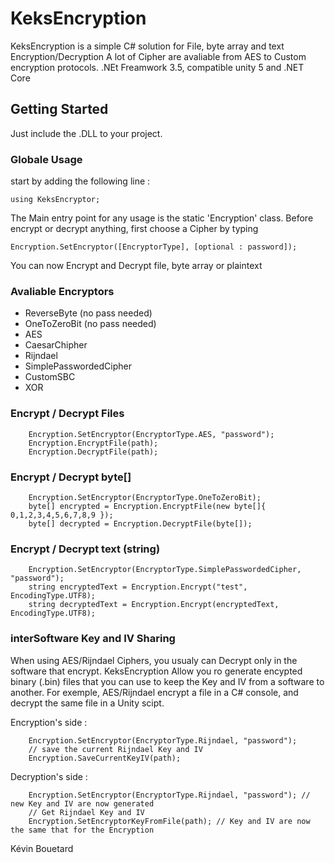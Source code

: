 # KeksEncryption

KeksEncryption is a simple C# solution for File, byte array and text Encryption/Decryption
A lot of Cipher are avaliable from AES to Custom encryption protocols.
.NEt Freamwork 3.5, compatible unity 5 and .NET Core

## Getting Started

Just include the .DLL to your project.

### Globale Usage

start by adding the following line : 
```
using KeksEncryptor;
```

The Main entry point for any usage is the static 'Encryption' class.
Before encrypt or decrypt anything, first choose a Cipher by typing
```
Encryption.SetEncryptor([EncryptorType], [optional : password]);
```
You can now Encrypt and Decrypt file, byte array or plaintext

### Avaliable Encryptors

 - ReverseByte (no pass needed)
 - OneToZeroBit (no pass needed)
 - AES
 - CaesarChipher
 - Rijndael
 - SimplePasswordedCipher
 - CustomSBC
 - XOR

### Encrypt / Decrypt Files
```
    Encryption.SetEncryptor(EncryptorType.AES, "password");
    Encryption.EncryptFile(path);
    Encryption.DecryptFile(path);
```

### Encrypt / Decrypt byte[]
```
    Encryption.SetEncryptor(EncryptorType.OneToZeroBit);
    byte[] encrypted = Encryption.EncryptFile(new byte[]{ 0,1,2,3,4,5,6,7,8,9 });
    byte[] decrypted = Encryption.DecryptFile(byte[]);
```

### Encrypt / Decrypt text (string)
```
    Encryption.SetEncryptor(EncryptorType.SimplePasswordedCipher, "password");
    string encryptedText = Encryption.Encrypt("test", EncodingType.UTF8);
    string decryptedText = Encryption.Encrypt(encryptedText, EncodingType.UTF8);
```

### interSoftware Key and IV Sharing
When using AES/Rijndael Ciphers, you usualy can Decrypt only in the software that encrypt.
KeksEncryption Allow you ro generate  encypted binary (.bin) files that you can use to keep the Key and IV from a software to another.
For exemple, AES/Rijndael encrypt a file in a C# console, and decrypt the same file in a Unity scipt.

Encryption's side :
```
    Encryption.SetEncryptor(EncryptorType.Rijndael, "password");
    // save the current Rijndael Key and IV
    Encryption.SaveCurrentKeyIV(path);
```

Decryption's side :
```
    Encryption.SetEncryptor(EncryptorType.Rijndael, "password"); // new Key and IV are now generated
    // Get Rijndael Key and IV
    Encryption.SetEncryptorKeyFromFile(path); // Key and IV are now the same that for the Encryption
```

Kévin Bouetard